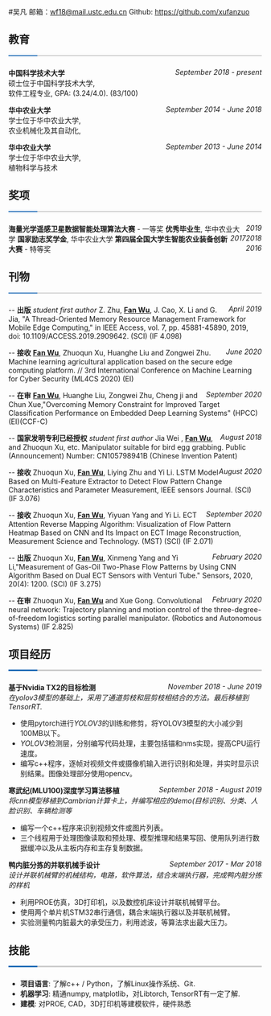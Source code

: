 #吴凡
邮箱：wf18@mail.ustc.edu.cn
Github: https://github.com/xufanzuo

## 教育 ![](./split.png)
**中国科学技术大学**  <span style="float:right" face="italic"> *September 2018 - present* </span> <br> 硕士位于中国科学技术大学, <br> 软件工程专业, GPA: (3.24/4.0).  (83/100)

**华中农业大学** <span style="float:right" face="italic"> *September 2014 - June 2018* </span> <br> 学士位于华中农业大学, <br> 农业机械化及其自动化,

**华中农业大学** <span style="float:right" face="italic"> *September 2013 - June 2014* </span> <br> 学士位于华中农业大学, <br> 植物科学与技术

<span style="float:right" face="italic"> </span>



## 奖项 ![](./split.png)

**海量光学遥感卫星数据智能处理算法大赛** - 一等奖 <span style="float:right" face="italic"> *2019* </span>
**优秀毕业生**, 华中农业大学 <span style="float:right" face="italic"> *2018* </span>
**国家励志奖学金**, 华中农业大学 <span style="float:right" face="italic"> *2017* </span>
**第四届全国大学生智能农业装备创新大赛** - 特等奖 <span style="float:right" face="italic"> *2016* </span>


## 刊物  ![](./split.png)
-- **出版** *student first author* <span style="float:right" face="italic"> *April  2019* </span> 
Z. Zhu, **<u>Fan Wu</u>**, J. Cao, X. Li and G. Jia, "A Thread-Oriented Memory Resource Management Framework for Mobile Edge Computing," in IEEE Access, vol. 7, pp. 45881-45890, 2019, doi: 10.1109/ACCESS.2019.2909642. (SCI) (IF 4.098)

-- **接收**  <span style="float:right" face="italic"> *June 2020* </span> 
**<u>Fan Wu</u>**, Zhuoqun Xu, Huanghe Liu and Zongwei Zhu. Machine learning agricultural application based on the secure edge computing platform. // 3rd International Conference on Machine Learning for Cyber Security (ML4CS 2020) (EI)

-- **在审**  <span style="float:right" face="italic"> *September 2020* </span> 
**<u>Fan Wu</u>**, Huanghe Liu, Zongwei Zhu, Cheng ji and Chun Xue,"Overcoming Memory Constraint for Improved Target Classification Performance on Embedded Deep Learning Systems"
(HPCC)(EI)(CCF-C)

-- **国家发明专利已经授权**  *student first author* <span style="float:right" face="italic"> *August 2018* </span>
Jia Wei , **<u>Fan Wu</u>**, and Zhuoqun Xu, etc. Manipulator suitable for bird egg grabbing. Public (Announcement) Number: CN105798941B (Chinese Invention Patent) 

-- **接收**  <span style="float:right" face="italic"> *August 2020* </span>
Zhuoqun Xu, **<u>Fan Wu</u>**, Liying Zhu and Yi Li. LSTM Model Based on Multi-Feature Extractor to Detect Flow Pattern Change Characteristics and Parameter Measurement, IEEE sensors Journal. (SCI) (IF 3.076) 

-- **接收**  <span style="float:right" face="italic"> *September 2020* </span>
Zhuoqun Xu, **<u>Fan Wu</u>**, Yiyuan Yang and Yi Li. ECT Attention Reverse Mapping Algorithm: Visualization of Flow Pattern Heatmap Based on CNN and Its Impact on ECT Image Reconstruction, Measurement Science and Technology. (MST) (SCI) (IF 2.071)  

-- **出版**  <span style="float:right" face="italic"> *February  2020* </span> 
Zhuoqun Xu, **<u>Fan Wu</u>**, Xinmeng Yang and Yi Li,"Measurement of Gas-Oil Two-Phase
Flow Patterns by Using CNN Algorithm Based on Dual ECT Sensors with Venturi
Tube." Sensors, 2020, 20(4): 1200. (SCI) (IF 3.275)  

-- **在审**  <span style="float:right" face="italic"> *February 2020* </span>
Zhuoqun Xu, **<u>Fan Wu</u>** and Xue Gong. Convolutional neural network: Trajectory planning and motion control of the three-degree-of-freedom logistics sorting parallel manipulator. (Robotics and Autonomous Systems) (IF 2.825)     

## 项目经历 ![](./split.png)
**基于Nvidia TX2的目标检测** <span style="float:right" face="italic"> *November 2018 - June 2019* </span> <br>
*在yolov3模型的基础上，采用了通道剪枝和层剪枝相结合的方法。最后移植到TensorRT.* <br>

* 使用pytorch进行*YOLOV3*的训练和修剪，将YOLOV3模型的大小减少到100MB以下。
* *YOLOV3*检测层，分别编写代码处理，主要包括锚和nms实现，提高CPU运行速度。
* 编写c++程序，逐帧对视频文件或摄像机输入进行识别和处理，并实时显示识别结果。图像处理部分使用opencv。

**寒武纪(MLU100)深度学习算法移植** <span style="float:right" face="italic"> *September 2018 - August 2019* </span>  <br>
*将cnn模型移植到Cambrian计算卡上，并编写相应的demo(目标识别、分类、人脸识别、车辆检测等*  <br>

*  编写一个c++程序来识别视频文件或图片列表。
*  三个线程用于处理图像读取和预处理、模型推理和结果写回、使用队列进行数据缓冲以及从主板内存和主存复制数据。

**鸭内脏分拣的并联机械手设计** <span style="float:right" face="italic"> *September 2017 - Mar 2018* </span>  <br>
*设计并联机械臂的机械结构，电路，软件算法，结合末端执行器，完成鸭内脏分拣的样机*  <br>

*  利用PROE仿真，3D打印机，以及数控机床设计并联机械臂平台。
*  使用两个单片机STM32串行通信，耦合末端执行器以及并联机械臂。
*  实验测量鸭内脏最大的承受压力，利用滤波，等算法求出最大压力。



## 技能 ![](./split.png)
* **项目语言**: 了解c++ / Python，了解Linux操作系统、Git.
* **机器学习**: 精通numpy, matplotlib，对Libtorch, TensorRT有一定了解.
* **建模**: 对PROE, CAD，3D打印机等建模软件，硬件熟悉






